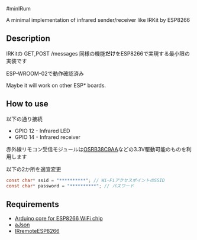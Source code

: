 #minIRum

A minimal implementation of infrared sender/receiver like IRKit by ESP8266

## Description

IRKitの GET,POST /messages 同様の機能**だけ**をESP8266で実現する最小限の実装です

ESP-WROOM-02で動作確認済み

Maybe it will work on other ESP* boards.

## How to use

以下の通り接続

* GPIO 12 - Infrared LED
* GPIO 14 - Infrared receiver

赤外線リモコン受信モジュールは[OSRB38C9AA](http://akizukidenshi.com/catalog/g/gI-04659/)などの3.3V駆動可能のものを利用します

以下の2か所を適宜変更

```C
const char* ssid = "**********"; // Wi-FiアクセスポイントのSSID
const char* password = "**********"; // パスワード
```

## Requirements

* [Arduino core for ESP8266 WiFi chip](https://github.com/esp8266/Arduino)
* [aJson](https://github.com/interactive-matter/aJson)
* [IRremoteESP8266](https://github.com/markszabo/IRremoteESP8266)